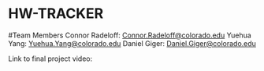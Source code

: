 # HW-TRACKER

#Team Members
Connor Radeloff: Connor.Radeloff@colorado.edu
Yuehua Yang: Yuehua.Yang@colorado.edu
Daniel Giger: Daniel.Giger@colorado.edu

Link to final project video:
